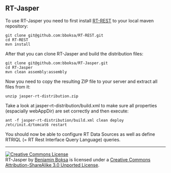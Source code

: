 ## RT-Jasper

To use RT-Jasper you need to first install [RT-REST](http://bboksa.github.com/RT-REST "RT-REST") to your local maven repository:

```
git clone git@github.com:bboksa/RT-REST.git
cd RT-REST
mvn install
```

After that you can clone RT-Jasper and build the distribution files:

```
git clone git@github.com:bboksa/RT-Jasper.git
cd RT-Jasper
mvn clean assembly:assembly
```

Now you need to copy the resulting ZIP file to your server and extract all files from it:

```
unzip jasper-rt-distribution.zip
```

Take a look at jasper-rt-distribution/build.xml to make sure all properties (espacially webAppDir) are set correctly and then execute:

```
ant -f jasper-rt-distribution/build.xml clean deploy
/etc/init.d/tomcat6 restart
```

You should now be able to configure RT Data Sources as well as define RTRIQL (= RT Rest Interface Query Language) queries.


***

<a rel="license" href="http://creativecommons.org/licenses/by-sa/3.0/"><img alt="Creative Commons License" style="border-width:0" src="http://i.creativecommons.org/l/by-sa/3.0/80x15.png" /></a><br />
<span xmlns:dct="http://purl.org/dc/terms/" property="dct:title">RT-Jasper</span> by <a xmlns:cc="http://creativecommons.org/ns#" href="https://github.com/bboksa" property="cc:attributionName" rel="cc:attributionURL">Benjamin Boksa</a> is licensed under a <a rel="license" href="http://creativecommons.org/licenses/by-sa/3.0/">Creative Commons Attribution-ShareAlike 3.0 Unported License</a>.